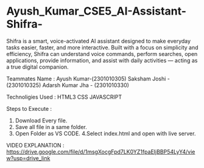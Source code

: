 # Ayush_Kumar_CSE5_AI-Assistant-Shifra-
Shifra is a smart, voice-activated AI assistant designed to make everyday tasks easier, faster, and more interactive. Built with a focus on simplicity and efficiency, Shifra can understand voice commands, perform searches, open applications, provide information, and assist with daily activities — acting as a true digital companion.

Teammates Name :
Ayush Kumar-(2301010305)
Saksham Joshi -(2301010325)
Adarsh Kumar Jha - (2301010330)

Technoligies Used :
HTML3
CSS
JAVASCRIPT

Steps to Execute :
1. Download Every file.
2. Save all file in a same folder.
3. Open Folder as VS CODE.
4.Select index.html and open with live server.

VIDEO EXPLANATION :
https://drive.google.com/file/d/1msgXocgFpd7LK0YZ1fpaEIjBBP54LyY4/view?usp=drive_link
